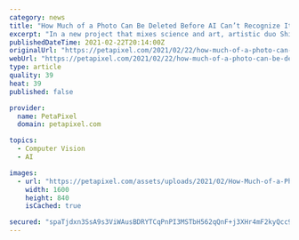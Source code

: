 ```yaml
---
category: news
title: "How Much of a Photo Can Be Deleted Before AI Can’t Recognize It?"
excerpt: "In a new project that mixes science and art, artistic duo Shinseungback Kimyonghun has created a series of images that have pixels removed until an AI program can no longer recognize the subject — in this case mountains."
publishedDateTime: 2021-02-22T20:14:00Z
originalUrl: "https://petapixel.com/2021/02/22/how-much-of-a-photo-can-be-deleted-before-ai-cant-recognize-it/"
webUrl: "https://petapixel.com/2021/02/22/how-much-of-a-photo-can-be-deleted-before-ai-cant-recognize-it/"
type: article
quality: 39
heat: 39
published: false

provider:
  name: PetaPixel
  domain: petapixel.com

topics:
  - Computer Vision
  - AI

images:
  - url: "https://petapixel.com/assets/uploads/2021/02/How-Much-of-a-Photo-Can-Be-Deleted-Before-AI-Cant-Recognize-It.jpg"
    width: 1600
    height: 840
    isCached: true

secured: "spaTjdxn3SsA9s3ViWAusBDRYTCqPnPI3MSTbH562qQnF+j3XHr4mF2kyQcc92vxvmrrjY6U8UJFrVQWnG7lS2CbuFMnDViqOcd4gpwQBQj1oaBkJhzTU6kkr1wiOL4VAEg0dgW68lRpWP0ORYRUfoU6MPbPWv+OA456uGk1dygGGRmiUOUVrMHpU9LlzMKeff9cvZGJSx659hqW6QWKQpsYbbP+KO8G2FT7KQ1DrG6Kai2k4YckApJGvbAGjG7QeIapElNQTYTkz5TQZR/esTD3jj5/k7NUbkoFkIA4ytgqJ2V39hH900v3bvc7n6co0Rs6VXxE/HD71gP41I83P+LonsyS7iVROwfCM4KO2iM=;cRR1JcJiP8Tq0KAov5NSww=="
---
```


